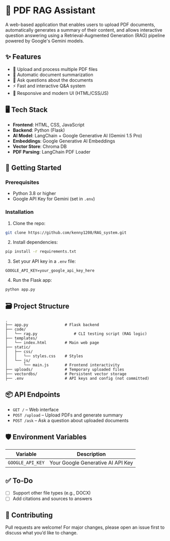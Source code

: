 # 📘 PDF RAG Assistant

A web-based application that enables users to upload PDF documents, automatically generates a summary of their content, and allows interactive question answering using a Retrieval-Augmented Generation (RAG) pipeline powered by Google's Gemini models.

## ✨ Features

- 📄 Upload and process multiple PDF files
- 📝 Automatic document summarization
- 💬 Ask questions about the documents
- ⚡ Fast and interactive Q&A system
- 🎨 Responsive and modern UI (HTML/CSS/JS)

## 🖥️ Tech Stack

- **Frontend**: HTML, CSS, JavaScript
- **Backend**: Python (Flask)
- **AI Model**: LangChain + Google Generative AI (Gemini 1.5 Pro)
- **Embeddings**: Google Generative AI Embeddings
- **Vector Store**: Chroma DB
- **PDF Parsing**: LangChain PDF Loader

## 🚀 Getting Started

### Prerequisites

- Python 3.8 or higher
- Google API Key for Gemini (set in `.env`)

### Installation

1. Clone the repo:

```bash
git clone https://github.com/kenny1208/RAG_system.git
```

2. Install dependencies:

```bash
pip install -r requirements.txt
```

3. Set your API key in a `.env` file:

```env
GOOGLE_API_KEY=your_google_api_key_here
```

4. Run the Flask app:

```bash
python app.py
```

## 🗃️ Project Structure

```
.
├── app.py                # Flask backend
├── code/
│   └── rag.py                # CLI testing script (RAG logic)
├── templates/
│   └── index.html        # Main web page
├── static/
│   ├── css/
│   │   └── styles.css    # Styles
│   └── js/
│       └── main.js       # Frontend interactivity
├── uploads/              # Temporary uploaded files
├── vectordbs/            # Persistent vector storage
├── .env                  # API keys and config (not committed)
```

## 📦 API Endpoints

- `GET /` – Web interface
- `POST /upload` – Upload PDFs and generate summary
- `POST /ask` – Ask a question about uploaded documents

## 🛡️ Environment Variables

| Variable         | Description                       |
| ---------------- | --------------------------------- |
| `GOOGLE_API_KEY` | Your Google Generative AI API Key |

## ✅ To-Do

- [ ] Support other file types (e.g., DOCX)
- [ ] Add citations and sources to answers

## 🤝 Contributing

Pull requests are welcome! For major changes, please open an issue first to discuss what you’d like to change.
